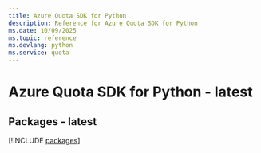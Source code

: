 ```yaml
---
title: Azure Quota SDK for Python
description: Reference for Azure Quota SDK for Python
ms.date: 10/09/2025
ms.topic: reference
ms.devlang: python
ms.service: quota
---
```

# Azure Quota SDK for Python - latest
## Packages - latest
[!INCLUDE [packages](quota-index.md)]